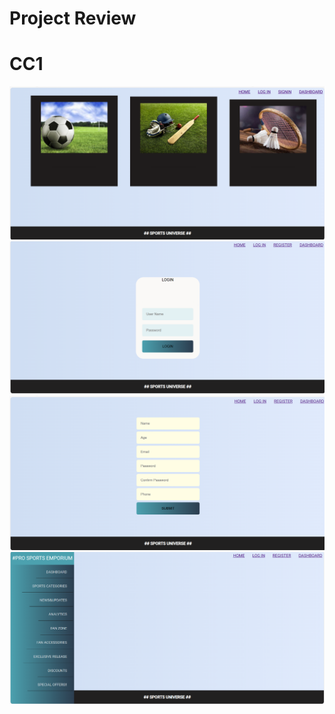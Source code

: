 # Project Review
# CC1
<img src="https://github.com/Santhanakumar2804/React_IRC/blob/main/Books/Page1.png"/>
<img src="https://github.com/Santhanakumar2804/React_IRC/blob/main/Books/Page2.png"/>
<img src="https://github.com/Santhanakumar2804/React_IRC/blob/main/Books/Page3.png"/>
<img src="https://github.com/Santhanakumar2804/React_IRC/blob/main/Books/Page4.png"/>
